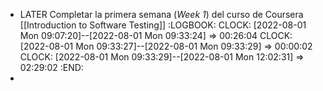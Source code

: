 - LATER Completar la primera semana (*Week 1*) del curso de Coursera [[Introduction to Software Testing]]
  :LOGBOOK:
  CLOCK: [2022-08-01 Mon 09:07:20]--[2022-08-01 Mon 09:33:24] =>  00:26:04
  CLOCK: [2022-08-01 Mon 09:33:27]--[2022-08-01 Mon 09:33:29] =>  00:00:02
  CLOCK: [2022-08-01 Mon 09:33:29]--[2022-08-01 Mon 12:02:31] =>  02:29:02
  :END:
-